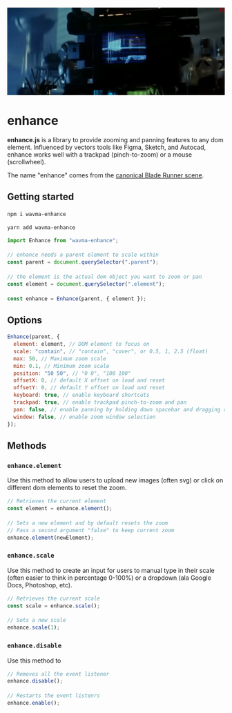 ![Image of Enhance](enhance.png)

# enhance

**enhance.js** is a library to provide zooming and panning features to any dom element. Influenced by vectors tools like Figma, Sketch, and Autocad, enhance works well with a trackpad (pinch-to-zoom) or a mouse (scrollwheel).

The name "enhance" comes from the [canonical Blade Runner scene](https://www.youtube.com/watch?v=hHwjceFcF2Q).

## Getting started

`npm i wavma-enhance`

`yarn add wavma-enhance`

```javascript
import Enhance from "wavma-enhance";

// enhance needs a parent element to scale within
const parent = document.querySelector(".parent");

// the element is the actual dom object you want to zoom or pan
const element = document.querySelector(".element");

const enhance = Enhance(parent, { element });
```

## Options

```javascript
Enhance(parent, {
  element: element, // DOM element to focus on
  scale: "contain", // "contain", "cover", or 0.5, 1, 2.5 (float)
  max: 50, // Maximum zoom scale
  min: 0.1, // Minimum zoom scale
  position: "50 50", // "0 0", "100 100"
  offsetX: 0, // default X offset on load and reset
  offsetY: 0, // default Y offset on load and reset
  keyboard: true, // enable keyboard shortcuts
  trackpad: true, // enable trackpad pinch-to-zoom and pan
  pan: false, // enable panning by holding down spacebar and dragging on canvas
  window: false, // enable zoom window selection
});
```

## Methods

### `enhance.element`

Use this method to allow users to upload new images (often svg) or click on different dom elements to reset the zoom.

```javascript
// Retrieves the current element
const element = enhance.element();

// Sets a new element and by default resets the zoom
// Pass a second argument "false" to keep current zoom
enhance.element(newElement);
```

### `enhance.scale`

Use this method to create an input for users to manual type in their scale (often easier to think in percentage 0-100%) or a dropdown (ala Google Docs, Photoshop, etc).

```javascript
// Retrieves the current scale
const scale = enhance.scale();

// Sets a new scale
enhance.scale(1);
```

### `enhance.disable`

Use this method to

```javascript
// Removes all the event listener
enhance.disable();

// Restarts the event listenrs
enhance.enable();
```
